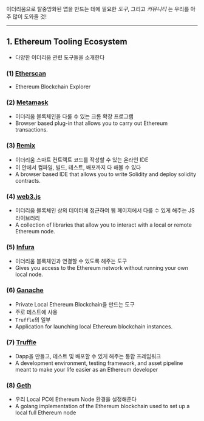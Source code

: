 이더리움으로 탈중앙화된 앱을 만드는 데에 필요한 *도구*, 그리고 *커뮤니티* 는 우리를 아주 많이 도와줄 것!

----

## 1. Ethereum Tooling Ecosystem

- 다양한 이더리움 관련 도구들을 소개한다

### (1) [Etherscan](https://etherscan.io/)

- Ethereum Blockchain Explorer

### (2) [Metamask](https://metamask.io/)

- 이더리움 블록체인을 다룰 수 있는 크롬 확장 프로그램
- Browser based plug-in that allows you to carry out Ethereum transactions.

### (3) [Remix](https://remix.ethereum.org/)

- 이더리움 스마트 컨트랙트 코드를 작성할 수 있는 온라인 IDE
- 이 안에서 컴파일, 빌드, 테스트, 배포까지 다 해볼 수 있다
- A browser based IDE that allows you to write Solidity and deploy solidity contracts.

### (4) [web3.js](https://web3js.readthedocs.io/en/1.0/)

- 이더리움 블록체인 상의 데이터에 접근하여 웹 페이지에서 다룰 수 있게 해주는 JS 라이브러리
- A collection of libraries that allow you to interact with a local or remote Ethereum node.

### (5) [Infura](https://infura.io/)

- 이더리움 블록체인과 연결할 수 있도록 해주는 도구
- Gives you access to the Ethereum network without running your own local node.

### (6) [Ganache](https://truffleframework.com/ganache)

- Private Local Ethereum Blockchain을 만드는 도구
- 주로 테스트에 사용
- `Truffle`의 일부
- Application for launching local Ethereum blockchain instances.

### (7) [Truffle](https://truffleframework.com/)

- Dapp을 만들고, 테스트 및 배포할 수 있게 해주는 통합 프레임워크
- A development environment, testing framework, and asset pipeline meant to make your life easier as an Ethereum developer

### (8) [Geth](https://geth.ethereum.org/)

- 우리 Local PC에 Ethereum Node 환경을 설정해준다
- A golang implementation of the Ethereum blockchain used to set up a local full Ethereum node
